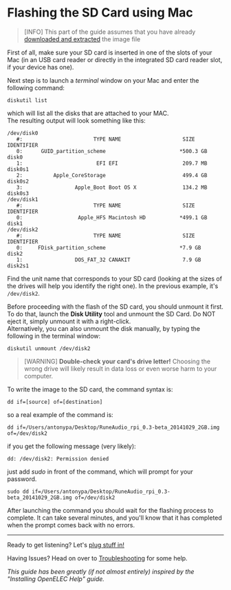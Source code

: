 # Flashing the SD Card using Mac

> [INFO] This part of the guide assumes that you have already [downloaded and extracted](../quick-start/quick-start-guide.md#download-and-extract) the image file

First of all, make sure your SD card is inserted in one of the slots of your Mac (in an USB card reader or directly in the integrated SD card reader slot, if your device has one).

Next step is to launch a *terminal* window on your Mac and enter the following command:

`diskutil list`

which will list all the disks that are attached to your MAC.  
The resulting output will look something like this:

    /dev/disk0
       #:                       TYPE NAME                    SIZE       IDENTIFIER
       0:      GUID_partition_scheme                        *500.3 GB   disk0
       1:                        EFI EFI                     209.7 MB   disk0s1
       2:          Apple_CoreStorage                         499.4 GB   disk0s2
       3:                 Apple_Boot Boot OS X               134.2 MB   disk0s3
    /dev/disk1
       #:                       TYPE NAME                    SIZE       IDENTIFIER
       0:                  Apple_HFS Macintosh HD           *499.1 GB   disk1
    /dev/disk2
       #:                       TYPE NAME                    SIZE       IDENTIFIER
       0:     FDisk_partition_scheme                        *7.9 GB     disk2
       1:                 DOS_FAT_32 CANAKIT                 7.9 GB     disk2s1

Find the unit name that corresponds to your SD card (looking at the sizes of the drives will help you identify the right one). 
In the previous example, it's `/dev/disk2`.

Before proceeding with the flash of the SD card, you should unmount it first. To do that, launch the **Disk Utility** tool and unmount the SD Card.
Do NOT eject it, simply unmount it with a right-click.  
Alternatively, you can also unmount the disk manually, by typing the following in the terminal window:

`diskutil unmount /dev/disk2`

> [WARNING] **Double-check your card's drive letter!** Choosing the wrong drive will likely result in data loss or even worse harm to your computer.

To write the image to the SD card, the command syntax is:

`dd if=[source] of=[destination]`

so a real example of the command is:

`dd if=/Users/antonypa/Desktop/RuneAudio_rpi_0.3-beta_20141029_2GB.img of=/dev/disk2`

if you get the following message (very likely):

`dd: /dev/disk2: Permission denied`

just add *sudo* in front of the command, which will prompt for your password.
 
`sudo dd if=/Users/antonypa/Desktop/RuneAudio_rpi_0.3-beta_20141029_2GB.img of=/dev/disk2`

After launching the command you should wait for the flashing process to complete. It can take several minutes, and you'll know that it has completed when the prompt comes back with no errors.

***

Ready to get listening? Let's [plug stuff in!](http://www.runeaudio.com/documentation/quick-start/quick-start-guide/#prepare-the-device)

Having Issues? Head on over to [Troubleshooting](http://www.runeaudio.com/documentation/troubleshooting/common-troubleshooting/) for some help.

*This guide has been greatly (if not almost entirely) inspired by the "Installing OpenELEC Help" guide.*